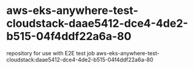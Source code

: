 # aws-eks-anywhere-test-cloudstack-daae5412-dce4-4de2-b515-04f4ddf22a6a-80
repository for use with E2E test job aws-eks-anywhere-test-cloudstack:daae5412-dce4-4de2-b515-04f4ddf22a6a-80
